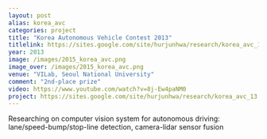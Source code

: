 ```yaml
---
layout: post
alias: korea_avc
categories: project
title: "Korea Autonomous Vehicle Contest 2013"
titlelink: https://sites.google.com/site/hurjunhwa/research/korea_avc_13
year: 2013
image: /images/2015_korea_avc.png
image_over: /images/2015_korea_avc.png
venue: "VILab, Seoul National University"
comment: "2nd-place prize"
video: https://www.youtube.com/watch?v=8j-Ew4paNM0
project: https://sites.google.com/site/hurjunhwa/research/korea_avc_13
---
```


Researching on computer vision system for autonomous driving: lane/speed-bump/stop-line detection, camera-lidar sensor fusion